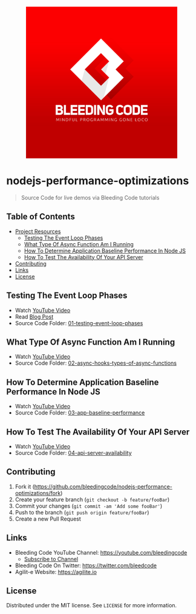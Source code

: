<p align="center">
  <a href="https://youtube.com/bleedingcode">
    <img
      alt="Bleeding Code"
      src="./assets/bleeding-code-logo-slogan.jpg"
      width="400"
    />
  </a>
</p>

# nodejs-performance-optimizations
> Source Code for live demos via Bleeding Code tutorials

## Table of Contents

- [Project Resources](#table-of-contents)
    - [Testing The Event Loop Phases](#testing-the-event-loop-phases)
    - [What Type Of Async Function Am I Running](#what-type-of-async-function-am-i-running)
    - [How To Determine Application Baseline Performance In Node JS](#how-to-determine-application-baseline-performance-in-node-js)
    - [How To Test The Availability Of Your API Server](#how-to-test-the-availability-of-your-api-server)
- [Contributing](#contributing)
- [Links](#links)
- [License](#license)

## Testing The Event Loop Phases

- Watch [YouTube Video](https://youtu.be/ol56smloW2Q)
- Read [Blog Post](http://bleedingcode.com/managing-the-event-loop-phases/)
- Source Code Folder: [01-testing-event-loop-phases](/01-testing-event-loop-phases)

## What Type Of Async Function Am I Running

- Watch [YouTube Video](https://youtu.be/yiBLmRRRx-k)
- Source Code Folder: [02-async-hooks-types-of-async-functions](/02-async-hooks-types-of-async-functions)

## How To Determine Application Baseline Performance In Node JS

- Watch [YouTube Video](https://youtu.be/VlgbcarMoVQ)
- Source Code Folder: [03-app-baseline-performance](/03-app-baseline-performance)

## How To Test The Availability Of Your API Server

- Watch [YouTube Video](https://youtu.be/JwFDEJj3CKM)
- Source Code Folder: [04-api-server-availability](/04-api-server-availability)

## Contributing

1. Fork it (<https://github.com/bleedingcode/nodejs-performance-optimizations/fork>)
2. Create your feature branch (`git checkout -b feature/fooBar`)
3. Commit your changes (`git commit -am 'Add some fooBar'`)
4. Push to the branch (`git push origin feature/fooBar`)
5. Create a new Pull Request

## Links

- Bleeding Code YouTube Channel: https://youtube.com/bleedingcode
   - [Subscribe to Channel](https://youtube.com/bleedingcode)
- Bleeding Code On Twitter: https://twitter.com/bleedcode
- Agilit-e Website: https://agilite.io

## License

Distributed under the MIT license. See ``LICENSE`` for more information.